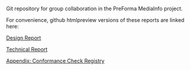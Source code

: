 Git repository for group collaboration in the PreForma MediaInfo project.

For convenience, github htmlpreview versions of these reports are linked here:

[Design Report](http://htmlpreview.github.io/?https://github.com/MediaArea/PreFormaMediaInfo/blob/master/ProjectReports/PreformaMediainfoDesignReport.html)

[Technical Report](http://htmlpreview.github.io/?https://github.com/MediaArea/PreFormaMediaInfo/blob/master/ProjectReports/PreformaMediainfoTechnicalReport.html)

[Appendix: Conformance Check Registry](http://htmlpreview.github.io/?https://github.com/MediaArea/PreFormaMediaInfo/blob/master/ProjectReports/PreformaMediainfoAppendixConformanceCheckRegistry.html)